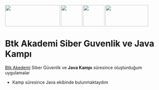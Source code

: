 <img align="left" width="180" height="70" src="https://assets-btkakademi-gov-tr.akamaized.net/api/service/v1/public/51/assets/dm_logo.png?ts=1645167484961" />
<img align="left" width="70" height="70" src="https://upload.wikimedia.org/wikipedia/commons/thumb/0/04/Gen%C3%A7lik_ve_Spor_Bakanl%C4%B1%C4%9F%C4%B1.svg/225px-Gen%C3%A7lik_ve_Spor_Bakanl%C4%B1%C4%9F%C4%B1.svg.png" />
<img align="left" width="70" height="70" src="https://upload.wikimedia.org/wikipedia/tr/2/29/Zonguldak_B%C3%BClent_Ecevit_%C3%9Cniversitesi_logo.png" />
<img width="140" height="70" src="https://upload.wikimedia.org/wikipedia/commons/thumb/b/ba/USOM_logo.svg/539px-USOM_logo.svg.png" />


# Btk Akademi Siber Guvenlik ve Java Kampı


[Btk Akedemi](https://www.btkakademi.gov.tr/) Siber Güvenlik ve __Java Kampı__ süresince oluşturduğum uygulamalar 
* Kamp süresince Java ekibinde bulunmaktaydım

